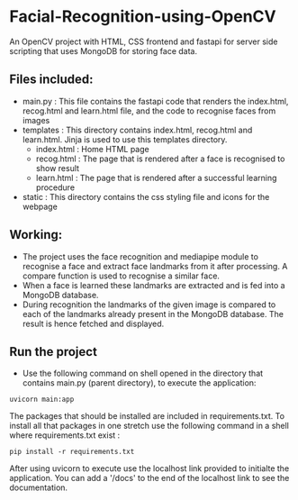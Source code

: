 # Facial-Recognition-using-OpenCV
An OpenCV project with HTML, CSS frontend and fastapi for server side scripting that uses MongoDB for storing face data.
## Files included:
- main.py : This file contains the fastapi code that renders the index.html, recog.html and learn.html file, and the code to recognise faces from images</li>
- templates : This directory contains index.html, recog.html and learn.html. Jinja is used to use this templates directory.
  - index.html : Home HTML page
  - recog.html : The page that is rendered after a face is recognised to show result
  - learn.html  : The page that is rendered after a successful learning procedure
- static : This directory contains the css styling file and icons for the webpage

## Working:
- The project uses the face recognition and mediapipe module to recognise a face and extract face landmarks from it after processing. A compare function is used to recognise a similar face.
- When a face is learned these landmarks are extracted and is fed into a MongoDB database.
- During recognition the landmarks of the given image is compared to each of the landmarks already present in the MongoDB database. The result is hence fetched and displayed.
## Run the project
- Use the following command on shell opened in the directory that contains main.py (parent directory), to execute the application:
```
uvicorn main:app
```
The packages that should be installed are included in requirements.txt. To install all that packages in one stretch use the following command in a shell where requirements.txt exist :
```
pip install -r requirements.txt
```
After using uvicorn to execute use the localhost link provided to initialte the application.
You can add a '/docs' to the end of the localhost link to see the documentation.
